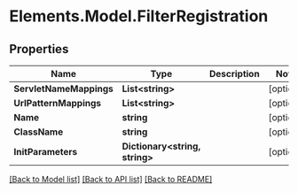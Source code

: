 # Elements.Model.FilterRegistration

## Properties

Name | Type | Description | Notes
------------ | ------------- | ------------- | -------------
**ServletNameMappings** | **List&lt;string&gt;** |  | [optional] 
**UrlPatternMappings** | **List&lt;string&gt;** |  | [optional] 
**Name** | **string** |  | [optional] 
**ClassName** | **string** |  | [optional] 
**InitParameters** | **Dictionary&lt;string, string&gt;** |  | [optional] 

[[Back to Model list]](../README.md#documentation-for-models) [[Back to API list]](../README.md#documentation-for-api-endpoints) [[Back to README]](../README.md)

